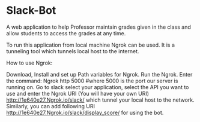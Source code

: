# Slack-Bot
A web application to help Professor maintain grades given in the class and allow students to access the grades at any time.

To run this application from local machine Ngrok can be used. It is a tunneling tool which tunnels local host to the internet.

How to use Ngrok:

Download, Install and set up Path variables for Ngrok.
Run the Ngrok.
Enter the command: Ngrok http 5000 #where 5000 is the port our server is running on.
Go to slack select your application, select the API you want to use and enter the Ngrok URI (You will have your own URI) http://1e640e27.Ngrok.io/slack/ which tunnel your local host to the network. Similarly, you can add following URI http://1e640e27.Ngrok.io/slack/display_score/ for using the bot.